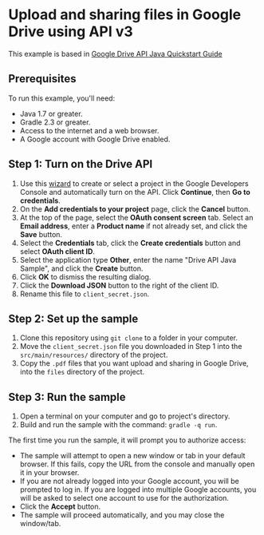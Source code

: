 # Upload and sharing files in Google Drive using API v3

This example is based in [Google Drive API Java Quickstart Guide](https://developers.google.com/drive/v3/web/quickstart/java)

## Prerequisites

To run this example, you'll need:

* Java 1.7 or greater.
* Gradle 2.3 or greater.
* Access to the internet and a web browser.
* A Google account with Google Drive enabled.

##  Step 1: Turn on the Drive API

1. Use this [wizard](https://console.developers.google.com/start/api?id=drive) to create or select a project in the Google Developers Console and automatically turn on the API. Click **Continue**, then **Go to credentials**.
2. On the **Add credentials to your project** page, click the **Cancel** button.
3. At the top of the page, select the **OAuth consent screen** tab. Select an **Email address**, enter a **Product name** if not already set, and click the **Save** button.
4. Select the **Credentials** tab, click the **Create credentials** button and select **OAuth client ID**.
5. Select the application type **Other**, enter the name "Drive API Java Sample", and click the **Create** button.
6. Click **OK** to dismiss the resulting dialog.
7. Click the **Download JSON** button to the right of the client ID.
8. Rename this file to `client_secret.json`.

## Step 2: Set up the sample

1. Clone this repository using `git clone` to a folder in your computer.
2. Move the `client_secret.json` file you downloaded in Step 1 into the `src/main/resources/` directory of the project.
3. Copy the `.pdf` files that you want upload and sharing in Google Drive, into the `files` directory of the project.

## Step 3: Run the sample

1. Open a terminal on your computer and go to project's directory.
2. Build and run the sample with the command: `gradle -q run`.

The first time you run the sample, it will prompt you to authorize access:

* The sample will attempt to open a new window or tab in your default browser. If this fails, copy the URL from the console and manually open it in your browser. 
* If you are not already logged into your Google account, you will be prompted to log in. If you are logged into multiple Google accounts, you will be asked to select one account to use for the authorization.
* Click the **Accept** button.
* The sample will proceed automatically, and you may close the window/tab.
